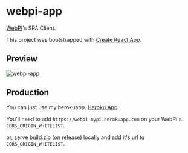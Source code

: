 # webpi-app

[WebPI](https://github.com/rubycho/webpi)'s SPA Client.

This project was bootstrapped with [Create React App](https://github.com/facebook/create-react-app).

## Preview
![webpi-app](https://user-images.githubusercontent.com/17425172/76161977-edfeec80-617b-11ea-8f61-70d0a4828510.gif)

## Production
You can just use my herokuapp. [Heroku App](https://webpi-mypi.herokuapp.com/)

You'll need to add `https://webpi-mypi.herokuapp.com` on your WebPI's `CORS_ORIGIN_WHITELIST`.

or, serve build.zip (on release) locally and add it's url to `CORS_ORIGIN_WHITELIST`.
